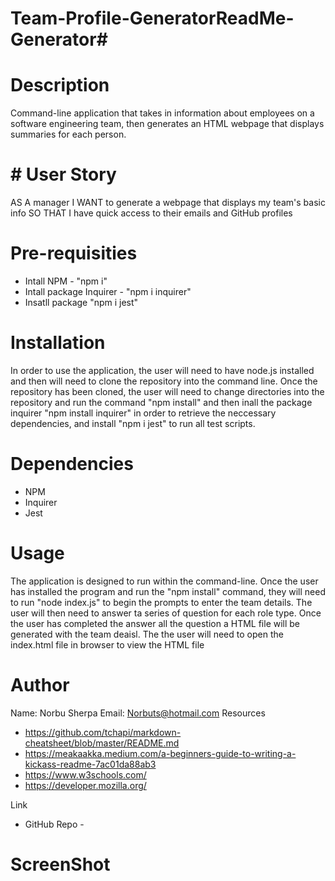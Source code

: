 # Team-Profile-GeneratorReadMe-Generator#
# Description
Command-line application that takes in information about employees on a software engineering team, then generates an HTML webpage that displays summaries for each person. 

# # User Story
AS A manager
I WANT to generate a webpage that displays my team's basic info
SO THAT I have quick access to their emails and GitHub profiles

# Pre-requisities
* Intall NPM - "npm i"
* Intall package Inquirer - "npm i inquirer"
* Insatll package "npm i jest"

# Installation
In order to use the application, the user will need to have node.js installed and then will need to clone the repository into the command line. Once the repository has been cloned, the user will need to change directories into the repository and run the command "npm install" and then inall the package inquirer "npm install inquirer" in order to retrieve the neccessary dependencies, and install "npm i jest" to run all test scripts.

# Dependencies
* NPM 
* Inquirer
* Jest

# Usage
The application is designed to run within the command-line. Once the user has installed the program and run the "npm install" command, they will need to run "node index.js" to begin the prompts to enter the team details. The user will then need to answer ta series of question for each role type. Once the user has completed the answer all the question a HTML file will be generated with the team deaisl. The the user will need to open the index.html file in browser to view the HTML file

# Author
Name: Norbu Sherpa
Email: Norbuts@hotmail.com
Resources
* https://github.com/tchapi/markdown-cheatsheet/blob/master/README.md
* https://meakaakka.medium.com/a-beginners-guide-to-writing-a-kickass-readme-7ac01da88ab3
* https://www.w3schools.com/
* https://developer.mozilla.org/

Link
* GitHub Repo - 


# ScreenShot